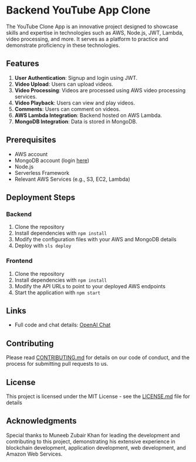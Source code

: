 # Backend YouTube App Clone

The YouTube Clone App is an innovative project designed to showcase skills and expertise in technologies such as AWS, Node.js, JWT, Lambda, video processing, and more. It serves as a platform to practice and demonstrate proficiency in these technologies.

## Features

1. **User Authentication**: Signup and login using JWT.
2. **Video Upload**: Users can upload videos.
3. **Video Processing**: Videos are processed using AWS video processing services.
4. **Video Playback**: Users can view and play videos.
5. **Comments**: Users can comment on videos.
6. **AWS Lambda Integration**: Backend hosted on AWS Lambda.
7. **MongoDB Integration**: Data is stored in MongoDB.

## Prerequisites

- AWS account
- MongoDB account (login [here](https://account.mongodb.com/account/login))
- Node.js
- Serverless Framework
- Relevant AWS Services (e.g., S3, EC2, Lambda)

## Deployment Steps

### Backend

1. Clone the repository
2. Install dependencies with `npm install`
3. Modify the configuration files with your AWS and MongoDB details
4. Deploy with `sls deploy`

### Frontend

1. Clone the repository
2. Install dependencies with `npm install`
3. Modify the API URLs to point to your deployed AWS endpoints
4. Start the application with `npm start`

## Links

- Full code and chat details: [OpenAI Chat](https://chat.openai.com/share/6b395f5d-1a93-443c-959d-e65a3cad5bd9)

## Contributing

Please read [CONTRIBUTING.md](CONTRIBUTING.md) for details on our code of conduct, and the process for submitting pull requests to us.

## License

This project is licensed under the MIT License - see the [LICENSE.md](LICENSE.md) file for details

## Acknowledgments

Special thanks to Muneeb Zubair Khan for leading the development and contributing to this project, demonstrating his extensive experience in blockchain development, application development, web development, and Amazon Web Services.
